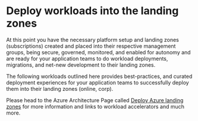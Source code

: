 # Deploy workloads into the landing zones

At this point you have the necessary platform setup and landing zones (subscriptions) created and placed into their respective management groups, being secure, governed, monitored, and enabled for autonomy and are ready for your application teams to do workload deployments, migrations, and net-new development to their landing zones.

The following workloads outlined here provides best-practices, and curated deployment experiences for your application teams to successfully deploy them into their landing zones (online, corp).

Please head to the Azure Architecture Page called [Deploy Azure landing zones](https://aka.ms/alz/aac) for more information and links to workload accelerators and much more.
